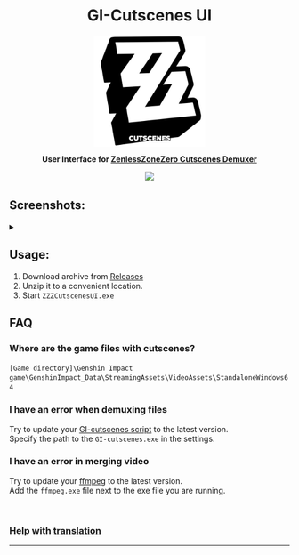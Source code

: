 <h1 align="center">GI-Cutscenes UI</h1>

<p align="center">
    <img src="github/images/icons/UI/ui-1.png" height="200px" align="center">
</p>
<p align="center">
    <strong> User Interface for <a href="https://github.com/Clostro/ZZZ-Cutscenes">ZenlessZoneZero Cutscenes Demuxer</a></strong>
</p>
<p align="center">
    <img src="https://shields.io/badge/version-v1.0-blue"></br>
</p>

## Screenshots:
<details>
  <summary></summary>
  <img src="github/images/main.png" width="550px">
  <img src="github/images/settings.png" width="550px">
  <img src="github/images/animation_low.gif">
</details>

## Usage:
1. Download archive from [Releases](https://github.com/Clostro/ZZZ-Cutscenes-GUI/releases/latest)
2. Unzip it to a convenient location.
3. Start ```ZZZCutscenesUI.exe```

## FAQ

### Where are the game files with cutscenes?
`[Game directory]\Genshin Impact game\GenshinImpact_Data\StreamingAssets\VideoAssets\StandaloneWindows64`

### I have an error when demuxing files
Try to update your [GI-cutscenes script](https://github.com/Clostro/ZZZ-cutscenes/releases) to the latest version.<br>
Specify the path to the `GI-cutscenes.exe` in the settings.

### I have an error in merging video
Try to update your [ffmpeg](https://github.com/BtbN/FFmpeg-Builds/releases) to the latest version.<br>
Add the `ffmpeg.exe` file next to the exe file you are running.

<br>

### Help with <a href="translations.md">translation</a>

<hr>

